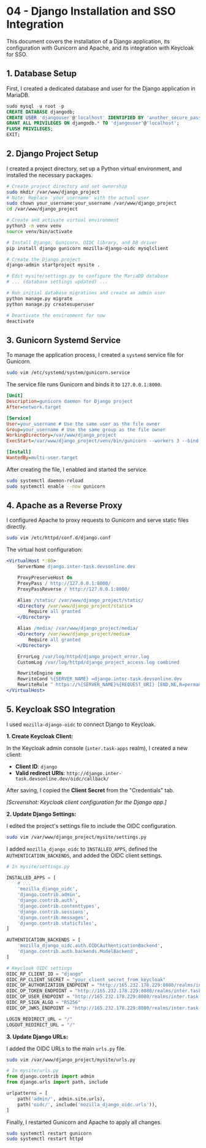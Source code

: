 # 04 - Django Installation and SSO Integration

This document covers the installation of a Django application, its configuration with Gunicorn and Apache, and its integration with Keycloak for SSO.

## 1. Database Setup

First, I created a dedicated database and user for the Django application in MariaDB.

```sql
sudo mysql -u root -p
CREATE DATABASE djangodb;
CREATE USER 'djangouser'@'localhost' IDENTIFIED BY 'another_secure_password';
GRANT ALL PRIVILEGES ON djangodb.* TO 'djangouser'@'localhost';
FLUSH PRIVILEGES;
EXIT;
```

## 2. Django Project Setup

I created a project directory, set up a Python virtual environment, and installed the necessary packages.

```bash
# Create project directory and set ownership
sudo mkdir /var/www/django_project
# Note: Replace 'your_username' with the actual user
sudo chown your_username:your_username /var/www/django_project
cd /var/www/django_project

# Create and activate virtual environment
python3 -m venv venv
source venv/bin/activate

# Install Django, Gunicorn, OIDC library, and DB driver
pip install django gunicorn mozilla-django-oidc mysqlclient

# Create the Django project
django-admin startproject mysite .

# Edit mysite/settings.py to configure the MariaDB database
# ... (database settings updated) ...

# Run initial database migrations and create an admin user
python manage.py migrate
python manage.py createsuperuser

# Deactivate the environment for now
deactivate
```

## 3. Gunicorn Systemd Service

To manage the application process, I created a `systemd` service file for Gunicorn.

```bash
sudo vim /etc/systemd/system/gunicorn.service
```

The service file runs Gunicorn and binds it to `127.0.0.1:8000`.

```ini
[Unit]
Description=gunicorn daemon for Django project
After=network.target

[Service]
User=your_username # Use the same user as the file owner
Group=your_username # Use the same group as the file owner
WorkingDirectory=/var/www/django_project
ExecStart=/var/www/django_project/venv/bin/gunicorn --workers 3 --bind 127.0.0.1:8000 mysite.wsgi:application

[Install]
WantedBy=multi-user.target
```

After creating the file, I enabled and started the service.

```bash
sudo systemctl daemon-reload
sudo systemctl enable --now gunicorn
```

## 4. Apache as a Reverse Proxy

I configured Apache to proxy requests to Gunicorn and serve static files directly.

```bash
sudo vim /etc/httpd/conf.d/django.conf
```

The virtual host configuration:

```apache
<VirtualHost *:80>
    ServerName django.inter-task.devsonline.dev

    ProxyPreserveHost On
    ProxyPass / http://127.0.0.1:8000/
    ProxyPassReverse / http://127.0.0.1:8000/

    Alias /static/ /var/www/django_project/static/
    <Directory /var/www/django_project/static>
        Require all granted
    </Directory>

    Alias /media/ /var/www/django_project/media/
    <Directory /var/www/django_project/media>
        Require all granted
    </Directory>

    ErrorLog /var/log/httpd/django_project_error.log
    CustomLog /var/log/httpd/django_project_access.log combined

    RewriteEngine on
    RewriteCond %{SERVER_NAME} =django.inter-task.devsonline.dev
    RewriteRule ^ https://%{SERVER_NAME}%{REQUEST_URI} [END,NE,R=permanent]
</VirtualHost>
```

## 5. Keycloak SSO Integration

I used `mozilla-django-oidc` to connect Django to Keycloak.

**1. Create Keycloak Client:**

In the Keycloak admin console (`inter.task-apps` realm), I created a new client:

*   **Client ID**: `django`
*   **Valid redirect URIs**: `http://django.inter-task.devsonline.dev/oidc/callback/`

After saving, I copied the **Client Secret** from the "Credentials" tab.

*[Screenshot: Keycloak client configuration for the Django app.]*

**2. Update Django Settings:**

I edited the project's settings file to include the OIDC configuration.

```bash
sudo vim /var/www/django_project/mysite/settings.py
```

I added `mozilla_django_oidc` to `INSTALLED_APPS`, defined the `AUTHENTICATION_BACKENDS`, and added the OIDC client settings.

```python
# In mysite/settings.py

INSTALLED_APPS = [
    # ...
    'mozilla_django_oidc',
    'django.contrib.admin',
    'django.contrib.auth',
    'django.contrib.contenttypes',
    'django.contrib.sessions',
    'django.contrib.messages',
    'django.contrib.staticfiles',
]

AUTHENTICATION_BACKENDS = [
    'mozilla_django_oidc.auth.OIDCAuthenticationBackend',
    'django.contrib.auth.backends.ModelBackend',
]

# Keycloak OIDC settings
OIDC_RP_CLIENT_ID = "django"
OIDC_RP_CLIENT_SECRET = "your_client_secret_from_keycloak"
OIDC_OP_AUTHORIZATION_ENDPOINT = "http://165.232.178.229:8080/realms/inter.task-apps/protocol/openid-connect/auth"
OIDC_OP_TOKEN_ENDPOINT = "http://165.232.178.229:8080/realms/inter.task-apps/protocol/openid-connect/token"
OIDC_OP_USER_ENDPOINT = "http://165.232.178.229:8080/realms/inter.task-apps/protocol/openid-connect/userinfo"
OIDC_RP_SIGN_ALGO = "RS256"
OIDC_OP_JWKS_ENDPOINT = "http://165.232.178.229:8080/realms/inter.task-apps/protocol/openid-connect/certs"

LOGIN_REDIRECT_URL = "/"
LOGOUT_REDIRECT_URL = "/"
```

**3. Update Django URLs:**

I added the OIDC URLs to the main `urls.py` file.

```bash
sudo vim /var/www/django_project/mysite/urls.py
```

```python
# In mysite/urls.py
from django.contrib import admin
from django.urls import path, include

urlpatterns = [
    path('admin/', admin.site.urls),
    path('oidc/', include('mozilla_django_oidc.urls')),
]
```

Finally, I restarted Gunicorn and Apache to apply all changes.

```bash
sudo systemctl restart gunicorn
sudo systemctl restart httpd
```
